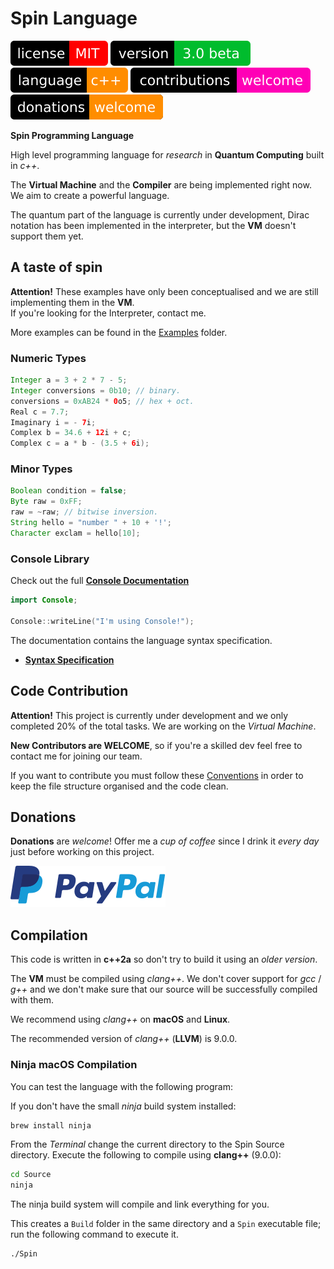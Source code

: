 
# Spin Language

[![license](Badges/License.svg)](License)
[![version](Badges/Version.svg)](ReadMe.md)
[![language](Badges/Language.svg)](ReadMe.md)
[![contributions](Badges/Contributions.svg)](ReadMe.md)
[![donations](Badges/Donations.svg)](https://paypal.me/CristianAntonuccio)

**Spin Programming Language**

High level programming language for *research* in
**Quantum Computing** built in *c++*.

The **Virtual Machine** and the **Compiler** are
being implemented right now.
We aim to create a powerful language.

The quantum part of the language is currently
under development, Dirac notation has been
implemented in the interpreter, but the
**VM** doesn't support them yet.

## A taste of spin

**Attention!** These examples have only been conceptualised
and we are still implementing them in the **VM**.\
If you're looking for the Interpreter, contact me.

More examples can be found in the [Examples](Examples/) folder.

### Numeric Types

``` java
Integer a = 3 + 2 * 7 - 5;
Integer conversions = 0b10; // binary.
conversions = 0xAB24 * 0o5; // hex + oct.
Real c = 7.7;
Imaginary i = - 7i;
Complex b = 34.6 + 12i + c;
Complex c = a * b - (3.5 + 6i);
```

### Minor Types

``` java
Boolean condition = false;
Byte raw = 0xFF;
raw = ~raw; // bitwise inversion.
String hello = "number " + 10 + '!';
Character exclam = hello[10];
```

### Console Library

Check out the full [**Console Documentation**](Documentation/Libraries/Console.md)

``` swift
import Console;

Console::writeLine("I'm using Console!");
```

The documentation contains the language syntax specification.

- [**Syntax Specification**](Documentation/)

## Code Contribution

**Attention!** This project is currently under development and
we only completed 20% of the total tasks. We are working on the
*Virtual Machine*.

**New Contributors are WELCOME**, so if you're a skilled dev
feel free to contact me for joining our team.

If you want to contribute you must follow these 
[Conventions](Conventions/) in order to keep the
file structure organised and the code clean.

## Donations

**Donations** are *welcome*! Offer me a *cup of coffee* since
I drink it *every day* just before working on this project.

[![donations](Badges/PayPal.svg)](https://paypal.me/CristianAntonuccio)

## Compilation

This code is written in **c++2a** so don't try to build
it using an *older version*.

The **VM** must be compiled using *clang++*.
We don't cover support for *gcc* / *g++* and we don't make
sure that our source will be successfully compiled with them.

We recommend using *clang++* on **macOS** and **Linux**.

The recommended version of *clang++* (**LLVM**) is 9.0.0.

### Ninja macOS Compilation

You can test the language with the following program:

If you don't have the small *ninja* build system installed:

``` bash
brew install ninja
```

From the *Terminal* change the current directory to
the Spin Source directory.
Execute the following to compile using **clang++** (9.0.0):

``` bash
cd Source
ninja
```

The ninja build system will compile
and link everything for you.

This creates a `Build` folder in the same directory
and a `Spin` executable file; run the following
command to execute it.

``` bash
./Spin
```
